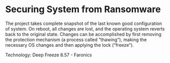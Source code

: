 # Securing System from Ransomware
The project takes complete snapshot of the last known good configuration of system. On reboot, all changes are lost, and the operating system reverts back to the original state. Changes can be accomplished by first removing the protection mechanism (a process called “thawing”), making the necessary OS changes and then applying the lock (“freeze”).

Technology:
Deep Freeze 8.57 - Faronics
